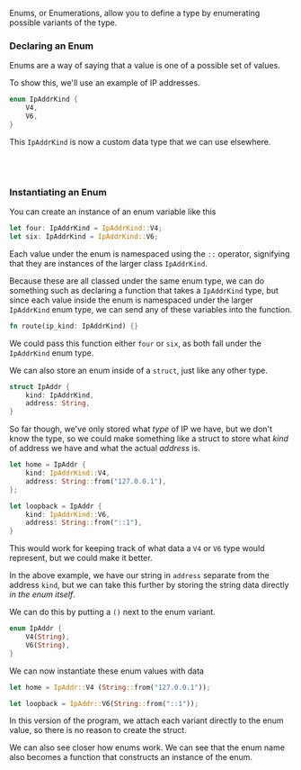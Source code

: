Enums, or Enumerations, allow you to define a type by enumerating possible variants of the type.

### Declaring an Enum
Enums are a way of saying that a value is one of a possible set of values.

To show this, we'll use an example of IP addresses.

```Rust
enum IpAddrKind {
	V4,
	V6,
}
```

This `IpAddrKind` is now a custom data type that we can use elsewhere.

<br><br>
### Instantiating an Enum
You can create an instance of an enum variable like this

```Rust
let four: IpAddrKind = IpAddrKind::V4;
let six: IpAddrKind = IpAddrKind::V6;
```

Each value under the enum is namespaced using the `::` operator, signifying that they are instances of the larger class `IpAddrKind`.

Because these are all classed under the same enum type, we can do something such as declaring a function that takes a `IpAddrKind` type, but since each value inside the enum is namespaced under the larger `IpAddrKind` enum type, we can send any of these variables into the function.

```Rust
fn route(ip_kind: IpAddrKind) {}
```

We could pass this function either `four` or `six`, as both fall under the `IpAddrKind` enum type.

We can also store an enum inside of a `struct`, just like any other type.

```Rust
struct IpAddr {
	kind: IpAddrKind,
	address: String,
}
```

So far though, we've only stored what *type* of IP we have, but we don't know the type, so we could make something like a struct to store what *kind* of address we have and what the actual *address* is.

```Rust
let home = IpAddr {
	kind: IpAddrKind::V4,
	address: String::from("127.0.0.1"),
};

let loopback = IpAddr {
	kind: IpAddrKind::V6,
	address: String::from("::1"),
}
```

This would work for keeping track of what data a `V4` or `V6` type would represent, but we could make it better.

In the above example, we have our string in `address` separate from the address `kind`, but we can take this further by storing the string data directly *in the enum itself*.

We can do this by putting a `()` next to the enum variant.

```Rust
enum IpAddr {
	V4(String),
	V6(String),
}
```

We can now instantiate these enum values with data

```Rust
let home = IpAddr::V4 (String::from("127.0.0.1"));

let loopback = IpAddr::V6(String::from("::1"));
```

In this version of the program, we attach each variant directly to the enum value, so there is no reason to create the struct.

We can also see closer how enums work. We can see that the enum name also becomes a function that constructs an instance of the enum.
